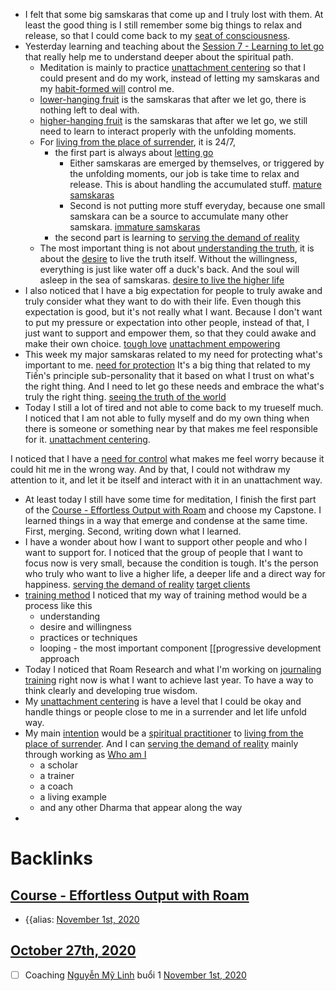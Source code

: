 - I felt that some big samskaras that come up and I truly lost with them. At least the good thing is I still remember some big things to relax and release, so that I could come back to my [seat of consciousness](<seat of consciousness.md>).
- Yesterday learning and teaching about the [Session 7 - Learning to let go](<Session 7 - Learning to let go.md>) that really help me to understand deeper about the spiritual path.
    - Meditation is mainly to practice [unattachment centering](<unattachment centering.md>) so that I could present and do my work, instead of letting my samskaras and my [habit-formed will](<habit-formed will.md>) control me.
    - [lower-hanging fruit](<lower-hanging fruit.md>) is the samskaras that after we let go, there is nothing left to deal with.
    - [higher-hanging fruit](<higher-hanging fruit.md>) is the samskaras that after we let go, we still need to learn to interact properly with the unfolding moments.
    - For [living from the place of surrender](<living from the place of surrender.md>), it is 24/7, 
        - the first part is always about [letting go](<letting go.md>)
            - Either samskaras are emerged by themselves, or triggered by the unfolding moments, our job is take time to relax and release. This is about handling the accumulated stuff. [mature samskaras](<mature samskaras.md>)
            - Second is not putting more stuff everyday, because one small samskara can be a source to accumulate many other samskara. [immature samskaras](<immature samskaras.md>)
        - the second part is learning to [serving the demand of reality](<serving the demand of reality.md>)
    - The most important thing is not about [understanding the truth](<understanding the truth.md>), it is about the [desire](<desire.md>) to live the truth itself. Without the willingness, everything is just like water off a duck's back. And the soul will asleep in the sea of samskaras. [desire to live the higher life](<desire to live the higher life.md>)
- I also noticed that I have a big expectation for people to truly awake and truly consider what they want to do with their life. Even though this expectation is good, but it's not really what I want. Because I don't want to put my pressure or expectation into other people, instead of that, I just want to support and empower them, so that they could awake and make their own choice. [tough love](<tough love.md>) [unattachment empowering](<unattachment empowering.md>) 
- This week my major samskaras related to my need for protecting what's important to me. [need for protection](<need for protection.md>) It's a big thing that related to my Tiến's principle sub-personality that it based on what I trust on what's the right thing. And I need to let go these needs and embrace the what's truly the right thing. [seeing the truth of the world](<seeing the truth of the world.md>)
- Today I still a lot of tired and not able to come back to my trueself much. I noticed that I am not able to fully myself and do my own thing when there is someone or something near by that makes me feel responsible for it. [unattachment centering](<unattachment centering.md>).

I noticed that I have a [need for control](<need for control.md>) what makes me feel worry because it could hit me in the wrong way. And by that, I could not withdraw my attention to it, and let it be itself and interact with it in an unattachment way. 
- At least today I still have some time for meditation, I finish the first part of the [Course - Effortless Output with Roam](<Course - Effortless Output with Roam.md>) and choose my Capstone. I learned things in a way that emerge and condense at the same time. First, merging. Second, writing down what I learned.
- I have a wonder about how I want to support other people and who I want to support for. I noticed that the group of people that I want to focus now is very small, because the condition is tough. It's the person who truly who want to live a higher life, a deeper life and a direct way for happiness. [serving the demand of reality](<serving the demand of reality.md>) [target clients](<target clients.md>)
- [training method](<training method.md>) I noticed that my way of training method would be a process like this
    - understanding
    - desire and willingness
    - practices or techniques
    - looping - the most important component [[progressive development approach
- Today I noticed that Roam Research and what I'm working on [journaling training](<journaling training.md>) right now is what I want to achieve last year. To have a way to think clearly and developing true wisdom.
- My [unattachment centering](<unattachment centering.md>) is have a level that I could be okay and handle things or people close to me in a surrender and let life unfold way.
- My main [intention](<intention.md>) would be a [spiritual practitioner](<spiritual practitioner.md>) to [living from the place of surrender](<living from the place of surrender.md>). And I can [serving the demand of reality](<serving the demand of reality.md>) mainly through working as [Who am I](<Who am I.md>)
    - a scholar
    - a trainer
    - a coach
    - a living example
    - and any other Dharma that appear along the way
- 

# Backlinks
## [Course - Effortless Output with Roam](<Course - Effortless Output with Roam.md>)
- {{alias: [November 1st, 2020](<November 1st, 2020.md>)

## [October 27th, 2020](<October 27th, 2020.md>)
- [ ] Coaching [Nguyễn Mỹ Linh](<Nguyễn Mỹ Linh.md>) buổi 1 [November 1st, 2020](<November 1st, 2020.md>)

